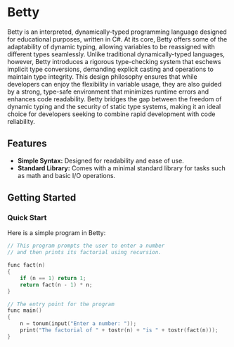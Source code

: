 # Betty

Betty is an interpreted, dynamically-typed programming language designed for educational purposes, written in C#. At its core, Betty offers some of the adaptability of dynamic typing, allowing variables to be reassigned with different types seamlessly. Unlike traditional dynamically-typed languages, however, Betty introduces a rigorous type-checking system that eschews implicit type conversions, demanding explicit casting and operations to maintain type integrity. This design philosophy ensures that while developers can enjoy the flexibility in variable usage, they are also guided by a strong, type-safe environment that minimizes runtime errors and enhances code readability. Betty bridges the gap between the freedom of dynamic typing and the security of static type systems, making it an ideal choice for developers seeking to combine rapid development with code reliability.

## Features

- **Simple Syntax:** Designed for readability and ease of use.
- **Standard Library:** Comes with a minimal standard library for tasks such as math and basic I/O operations.

## Getting Started

### Quick Start

Here is a simple program in Betty:

```C
// This program prompts the user to enter a number
// and then prints its factorial using recursion.

func fact(n)
{
    if (n == 1) return 1;
    return fact(n - 1) * n;
}

// The entry point for the program
func main()
{
    n = tonum(input("Enter a number: "));
    print("The factorial of " + tostr(n) + "is " + tostr(fact(n)));
}

